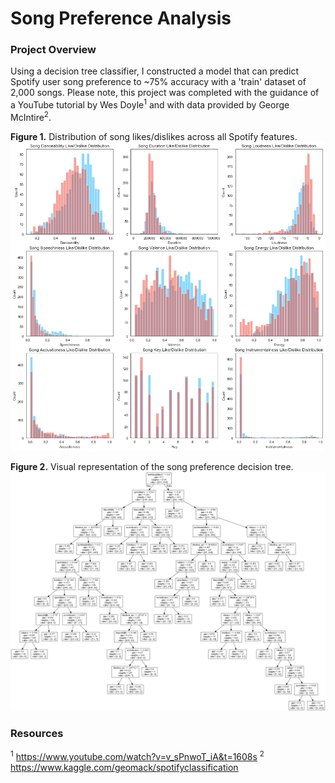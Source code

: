 # Song Preference Analysis

### Project Overview

Using a decision tree classifier, I constructed a model that can predict Spotify user song preference to ~75% accuracy with a 'train' dataset of 2,000 songs. Please note, this project was completed with the guidance of a YouTube tutorial by Wes Doyle<sup>1</sup> and with data provided by George McIntire<sup>2</sup>.<br />

**Figure 1.** Distribution of song likes/dislikes across all Spotify features.<br />
![alt text](https://github.com/nphorsley59/Spotify_ML/blob/master/song_pref_hist.png "Song Preference by Feature")<br />

**Figure 2.** Visual representation of the song preference decision tree.<br />
![alt text](https://github.com/nphorsley59/Spotify_ML/blob/master/dtree_01.png "Decision Tree Classifier")<br />

### Resources
<sup>1</sup> https://www.youtube.com/watch?v=v_sPnwoT_iA&t=1608s
<sup>2</sup> https://www.kaggle.com/geomack/spotifyclassification
